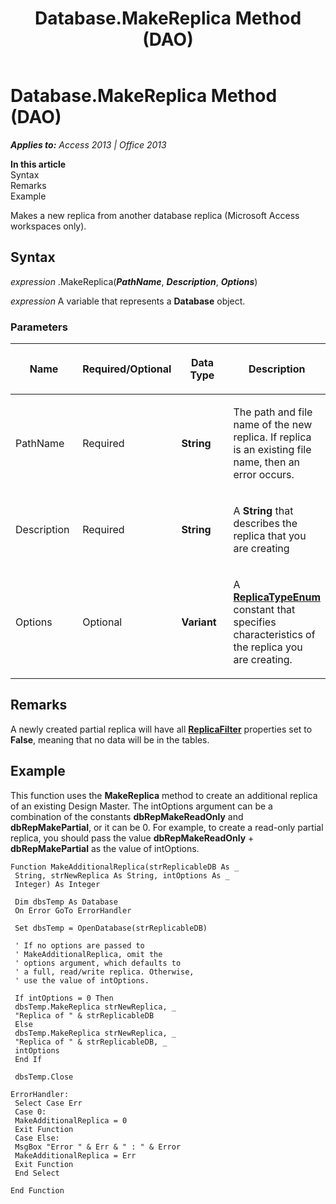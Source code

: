 ﻿---
title: Database.MakeReplica Method (DAO)
TOCTitle: MakeReplica Method
ms:assetid: b6bf4982-0804-12ce-849f-d2b4ac2e48a5
ms:mtpsurl: https://msdn.microsoft.com/en-us/library/Ff822413(v=office.15)
ms:contentKeyID: 48547286
ms.date: 09/18/2015
mtps_version: v=office.15
f1_keywords:
- dao360.chm1053371
f1_categories:
- Office.Version=v15
---

# Database.MakeReplica Method (DAO)


_**Applies to:** Access 2013 | Office 2013_

**In this article**  
Syntax  
Remarks  
Example  

Makes a new replica from another database replica (Microsoft Access workspaces only).

## Syntax

*expression* .MakeReplica(***PathName***, ***Description***, ***Options***)

*expression* A variable that represents a **Database** object.

### Parameters

<table>
<colgroup>
<col style="width: 25%" />
<col style="width: 25%" />
<col style="width: 25%" />
<col style="width: 25%" />
</colgroup>
<thead>
<tr class="header">
<th><p>Name</p></th>
<th><p>Required/Optional</p></th>
<th><p>Data Type</p></th>
<th><p>Description</p></th>
</tr>
</thead>
<tbody>
<tr class="odd">
<td><p>PathName</p></td>
<td><p>Required</p></td>
<td><p><strong>String</strong></p></td>
<td><p>The path and file name of the new replica. If replica is an existing file name, then an error occurs.</p></td>
</tr>
<tr class="even">
<td><p>Description</p></td>
<td><p>Required</p></td>
<td><p><strong>String</strong></p></td>
<td><p>A <strong>String</strong> that describes the replica that you are creating</p></td>
</tr>
<tr class="odd">
<td><p>Options</p></td>
<td><p>Optional</p></td>
<td><p><strong>Variant</strong></p></td>
<td><p>A <strong><a href="replicatypeenum-enumeration-dao.md">ReplicaTypeEnum</a></strong> constant that specifies characteristics of the replica you are creating.</p></td>
</tr>
</tbody>
</table>


## Remarks

A newly created partial replica will have all **[ReplicaFilter](tabledef-replicafilter-property-dao.md)** properties set to **False**, meaning that no data will be in the tables.

## Example

This function uses the **MakeReplica** method to create an additional replica of an existing Design Master. The intOptions argument can be a combination of the constants **dbRepMakeReadOnly** and **dbRepMakePartial**, or it can be 0. For example, to create a read-only partial replica, you should pass the value **dbRepMakeReadOnly** + **dbRepMakePartial** as the value of intOptions.

``` 
Function MakeAdditionalReplica(strReplicableDB As _ 
 String, strNewReplica As String, intOptions As _ 
 Integer) As Integer 
 
 Dim dbsTemp As Database 
 On Error GoTo ErrorHandler 
 
 Set dbsTemp = OpenDatabase(strReplicableDB) 
 
 ' If no options are passed to 
 ' MakeAdditionalReplica, omit the 
 ' options argument, which defaults to 
 ' a full, read/write replica. Otherwise, 
 ' use the value of intOptions. 
 
 If intOptions = 0 Then 
 dbsTemp.MakeReplica strNewReplica, _ 
 "Replica of " & strReplicableDB 
 Else 
 dbsTemp.MakeReplica strNewReplica, _ 
 "Replica of " & strReplicableDB, _ 
 intOptions 
 End If 
 
 dbsTemp.Close 
 
ErrorHandler: 
 Select Case Err 
 Case 0: 
 MakeAdditionalReplica = 0 
 Exit Function 
 Case Else: 
 MsgBox "Error " & Err & " : " & Error 
 MakeAdditionalReplica = Err 
 Exit Function 
 End Select 
 
End Function 
 
```


